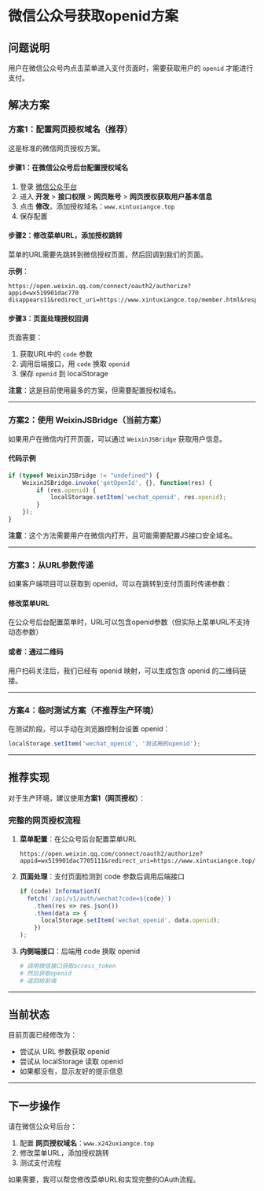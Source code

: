 # 微信公众号获取openid方案

## 问题说明

用户在微信公众号内点击菜单进入支付页面时，需要获取用户的 `openid` 才能进行支付。

## 解决方案

### 方案1：配置网页授权域名（推荐）

这是标准的微信网页授权方案。

#### 步骤1：在微信公众号后台配置授权域名

1. 登录 [微信公众平台](https://mp.weixin.qq.com/)
2. 进入 **开发** > **接口权限** > **网页账号** > **网页授权获取用户基本信息**
3. 点击 **修改**，添加授权域名：`www.xintuxiangce.top`
4. 保存配置

#### 步骤2：修改菜单URL，添加授权跳转

菜单的URL需要先跳转到微信授权页面，然后回调到我们的页面。

**示例**：
```
https://open.weixin.qq.com/connect/oauth2/authorize?appid=wx519901dac770 disappears11&redirect_uri=https://www.xintuxiangce.top/member.html&response_type=code&scope=snsapi_base&state=123#wechat_redirect
```

#### 步骤3：页面处理授权回调

页面需要：
1. 获取URL中的 `code` 参数
2. 调用后端接口，用 `code` 换取 `openid`
3. 保存 `openid` 到 localStorage

**注意**：这是目前使用最多的方案，但需要配置授权域名。

---

### 方案2：使用 WeixinJSBridge（当前方案）

如果用户在微信内打开页面，可以通过 `WeixinJSBridge` 获取用户信息。

#### 代码示例

```javascript
if (typeof WeixinJSBridge != "undefined") {
    WeixinJSBridge.invoke('getOpenId', {}, function(res) {
        if (res.openid) {
            localStorage.setItem('wechat_openid', res.openid);
        }
    });
}
```

**注意**：这个方法需要用户在微信内打开，且可能需要配置JS接口安全域名。

---

### 方案3：从URL参数传递

如果客户端项目可以获取到 openid，可以在跳转到支付页面时传递参数：

#### 修改菜单URL

在公众号后台配置菜单时，URL可以包含openid参数（但实际上菜单URL不支持动态参数）

#### 或者：通过二维码

用户扫码关注后，我们已经有 openid 映射，可以生成包含 openid 的二维码链接。

---

### 方案4：临时测试方案（不推荐生产环境）

在测试阶段，可以手动在浏览器控制台设置 openid：

```javascript
localStorage.setItem('wechat_openid', '测试用的openid');
```

---

## 推荐实现

对于生产环境，建议使用**方案1（网页授权）**：

### 完整的网页授权流程

1. **菜单配置**：在公众号后台配置菜单URL
   ```
   https://open.weixin.qq.com/connect/oauth2/authorize?appid=wx519901dac7705111&redirect_uri=https://www.xintuxiangce.top/member.html&response_type=code&scope=snsapi_base&state=member#wechat_redirect
   ```

2. **页面处理**：支付页面检测到 code 参数后调用后端接口
   ```javascript
   if (code) InformationT(
     fetch(`/api/v1/auth/wechat?code=${code}`)
       .then(res => res.json())
       .then(data => {
         localStorage.setItem('wechat_openid', data.openid);
       })
   );
   ```

3. **内侧端接口**：后端用 code 换取 openid
   ```python
   # 调用微信接口获取access_token
   # 然后获取openid
   # 返回给前端
   ```

---

## 当前状态

目前页面已经修改为：
- 尝试从 URL 参数获取 openid
- 尝试从 localStorage 读取 openid
- 如果都没有，显示友好的提示信息

---

## 下一步操作

请在微信公众号后台：
1. 配置 **网页授权域名**：`www.x242uxiangce.top`
2. 修改菜单URL，添加授权跳转
3. 测试支付流程

如果需要，我可以帮您修改菜单URL和实现完整的OAuth流程。

